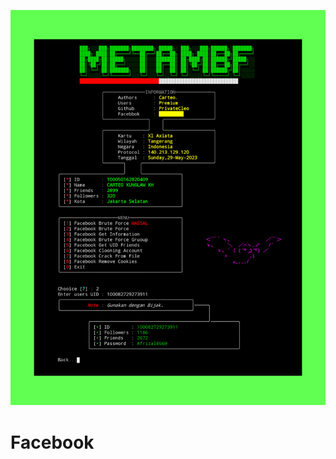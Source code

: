![alt text](https://github.com/PrivateCleo/Facebook/blob/main/.github/ISSUE_TEMPLATE/InShot_20230529_194229703.jpg?raw=true)

# Facebook
